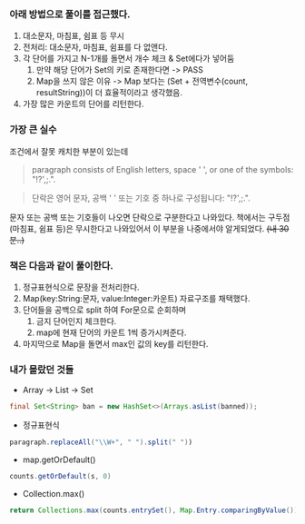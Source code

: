 ### 아래 방법으로 풀이를 접근했다.
1. 대소문자, 마침표, 쉼표 등 무시 
2. 전처리: 대소문자, 마침표, 쉼표를 다 없앤다. 
3. 각 단어를 가지고 N-1개를 돌면서 개수 체크 & Set에다가 넣어둠 
   1. 만약 해당 단어가 Set의 키로 존재한다면 -> PASS 
   2. Map을 쓰지 않은 이유 -> Map 보다는 (Set + 전역변수(count, resultString))이 더 효율적이라고 생각했음.
5. 가장 많은 카운트의 단어를 리턴한다.

### 가장 큰 실수
조건에서 잘못 캐치한 부분이 있는데
> paragraph consists of English letters, space ' ', or one of the symbols: "!?',;.".

> 단락은 영어 문자, 공백 ' ' 또는 기호 중 하나로 구성됩니다: "!?',;.".

문자 또는 공백 또는 기호들이 나오면 단락으로 구분한다고 나와있다.
책에서는 구두점(마침표, 쉼표 등)은 무시한다고 나와있어서 이 부분을 나중에서야 알게되었다. ~~(내 30분..)~~


### 책은 다음과 같이 풀이한다.
1. 정규표현식으로 문장을 전처리한다.
2. Map(key:String:문자, value:Integer:카운트) 자료구조를 채택했다.
3. 단어들을 공백으로 split 하여 For문으로 순회하며
   1. 금지 단어인지 체크한다.
   2. map에 현재 단어의 카운트 1씩 증가시켜준다.
4. 마지막으로 Map을 돌면서 max인 값의 key를 리턴한다.

### 내가 몰랐던 것들
* Array -> List -> Set
```java
final Set<String> ban = new HashSet<>(Arrays.asList(banned));
```

* 정규표현식
```java
paragraph.replaceAll("\\W+", " ").split(" "))
```

* map.getOrDefault()
```java
counts.getOrDefault(s, 0)
```

* Collection.max()
```java
return Collections.max(counts.entrySet(), Map.Entry.comparingByValue()).getKey();
```
